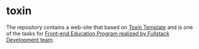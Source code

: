 # toxin
The repository contains a web-site that based on <a href='https://www.figma.com/file/MumYcKVk9RkKZEG6dR5E3A/'>Toxin Template</a>
and is one of the tasks for <a href='https://www.fullstack-development.com/#system'>Front-end Education Program
realized by Fullstack Development team</a>.
